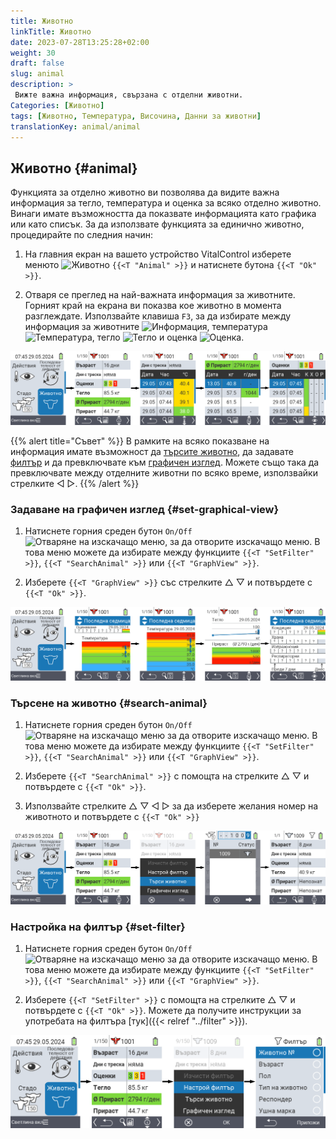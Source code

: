```yaml
---
title: Животно
linkTitle: Животно
date: 2023-07-28T13:25:28+02:00
weight: 30
draft: false
slug: animal
description: >
 Вижте важна информация, свързана с отделни животни.
Categories: [Животно]
tags: [Животно, Температура, Височина, Данни за животни]
translationKey: animal/animal
---
```

## Животно {#animal}

Функцията за отделно животно ви позволява да видите важна информация за тегло, температура и оценка за всяко отделно животно. Винаги имате възможността да показвате информацията като графика или като списък. За да използвате функцията за единично животно, процедирайте по следния начин:

1. На главния екран на вашето устройство VitalControl изберете менюто <img src="/icons/main/animal.svg" width="35" align="bottom" alt="Животно" /> `{{<T "Animal" >}}` и натиснете бутона `{{<T "Ok" >}}`.

2. Отваря се преглед на най-важната информация за животните. Горният край на екрана ви показва кое животно в момента разглеждате. Използвайте клавиша `F3`, за да избирате между информация за животните <img src="/icons/footer/info.svg" width="20" align="bottom" alt="Информация" />, температура <img src="/icons/actions/temperature.svg" width="10" align="bottom" alt="Температура" />, тегло  <img src="/icons/actions/weight.svg" width="20" align="bottom" alt="Тегло" /> и оценка <img src="/icons/actions/rating.svg" width="25" align="bottom" alt="Оценка" />.

![VitalControl: Меню Животно](images/list.png "Показване като списък")

{{% alert title="Съвет"  %}}
В рамките на всяко показване на информация имате възможност да [търсите животно](#search-animal), да задавате [филтър](#set-filter) и да превключвате към [графичен изглед](#set-graphical-view).
Можете също така да превключвате между отделните животни по всяко време, използвайки стрелките ◁ ▷.
{{% /alert %}}

### Задаване на графичен изглед {#set-graphical-view}

1. Натиснете горния среден бутон `On/Off` <img src="/icons/footer/search_chart.svg" width="40" align="bottom" alt="Отваряне на изскачащо меню" />, за да отворите изскачащо меню. В това меню можете да избирате между функциите `{{<T "SetFilter" >}}`, `{{<T "SearchAnimal" >}}` или `{{<T "GraphView" >}}`.

2. Изберете `{{<T "GraphView" >}}` със стрелките △ ▽ и потвърдете с `{{<T "Ok" >}}`.

![VitalControl: Меню Животно](images/graphic.png "Представяне като графика")

### Търсене на животно {#search-animal}	

1. Натиснете горния среден бутон `On/Off` <img src="/icons/footer/search_chart.svg" width="40" align="bottom" alt="Отваряне на изскачащо меню" /> за да отворите изскачащо меню. В това меню можете да избирате между функциите `{{<T "SetFilter" >}}`, `{{<T "SearchAnimal" >}}` или `{{<T "GraphView" >}}`.

2. Изберете `{{<T "SearchAnimal" >}}` с помощта на стрелките △ ▽ и потвърдете с `{{<T "Ok" >}}`.

3. Използвайте стрелките △ ▽ ◁ ▷ за да изберете желания номер на животното и потвърдете с `{{<T "Ok" >}}`

![VitalControl: Меню Животно](images/search.png "Търсене на животно")

### Настройка на филтър {#set-filter}

1. Натиснете горния среден бутон `On/Off` <img src="/icons/footer/search_chart.svg" width="40" align="bottom" alt="Отваряне на изскачащо меню" /> за да отворите изскачащо меню. В това меню можете да избирате между функциите `{{<T "SetFilter" >}}`, `{{<T "SearchAnimal" >}}` или `{{<T "GraphView" >}}`.

2. Изберете `{{<T "SetFilter" >}}` с помощта на стрелките △ ▽ и потвърдете с `{{<T "Ok" >}}`.
Можете да получите инструкции за употребата на филтъра [тук]({{< relref "../filter" >}}).

![VitalControl: Меню Животно](images/filter.png "Настройка на филтър")
